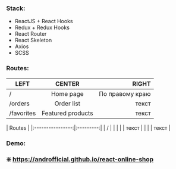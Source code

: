 ### Stack:
* ReactJS + React Hooks
* Redux + Redux Hooks
* React Router 
* React Skeleton
* Axios
* SCSS

### Routes:
| LEFT | CENTER | RIGHT |
|------------|:-----------------:|----------------:|
| /          | Home page         | По правому краю |
| /orders    | Order list        | текст |
| /favorites | Featured products | текст |


|  Routes                      |
|:----------------:|:---------:|
| / | |
|  |  | текст |
|  |  | текст |

### Demo:
### :sparkle: https://androfficial.github.io/react-online-shop
